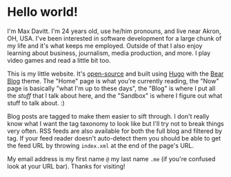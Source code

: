 # Hello world!

I'm Max Davitt. I'm 24 years old, use he/him pronouns, and live near Akron, OH, USA. I've been interested in software development for a large chunk of my life and it's what keeps me employed. Outside of that I also enjoy learning about business, journalism, media production, and more. I play video games and read a little bit too.

This is my little website. It's [open-source](https://github.com/themaxdavitt/website) and built using [Hugo](https://gohugo.io/) with the [Bear Blog](https://themes.gohugo.io/themes/hugo-bearblog/) theme. The "Home" page is what you're currently reading, the "Now" page is basically "what I'm up to these days", the "Blog" is where I put all the _stuff_ that I talk about here, and the "Sandbox" is where I figure out what stuff to talk about. :)

Blog posts are tagged to make them easier to sift through. I don't really know what I want the tag taxonomy to look like but I'll try not to break things very often. RSS feeds are also available for both the full blog and filtered by tag. If your feed reader doesn't auto-detect them you should be able to get the feed URL by throwing `index.xml` at the end of the page's URL. 

My email address is my first name `@` my last name `.me` (if you're confused look at your URL bar). Thanks for visiting!
